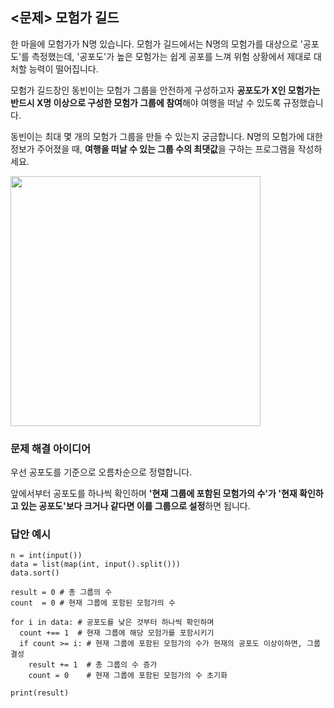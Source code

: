 ## <문제> 모험가 길드
한 마을에 모험가가 N명 있습니다. 모험가 길드에서는 N명의 모험가를 대상으로 '공포도'를 측정했는데, 
'공포도'가 높은 모험가는 쉽게 공포를 느껴 위험 상황에서 제대로 대처할 능력이 떨어집니다.

모험가 길드장인 동빈이는 모험가 그룹을 안전하게 구성하고자 **공포도가 X인 모험가는 반드시 X명 이상으로 
구성한 모험가 그룹에 참여**해야 여행을 떠날 수 있도록 규정했습니다.

동빈이는 최대 몇 개의 모험가 그룹을 만들 수 있는지 궁금합니다. N명의 모험가에 대한 정보가 주어졌을 때, 
**여행을 떠날 수 있는 그룹 수의 최댓값**을 구하는 프로그램을 작성하세요.

<img src=https://user-images.githubusercontent.com/62216628/161273922-6e40d66b-5398-404f-94cb-5abdff34831c.png width=400px></img>

### 문제 해결 아이디어
우선 공포도를 기준으로 오름차순으로 정렬합니다.

앞에서부터 공포도를 하나씩 확인하며 **'현재 그룹에 포함된 모험가의 수'가 '현재 확인하고 있는 공포도'보다 크거나 같다면 이를 그룹으로 설정**하면 됩니다.

### 답안 예시
```
n = int(input())
data = list(map(int, input().split()))
data.sort()

result = 0 # 총 그룹의 수
count  = 0 # 현재 그룹에 포함된 모험가의 수

for i in data: # 공포도를 낮은 것부터 하나씩 확인하며
  count +== 1  # 현재 그룹에 해당 모험가를 포함시키기
  if count >= i: # 현재 그룹에 포함된 모험가의 수가 현재의 공포도 이상이하면, 그룹 결성
    result += 1  # 총 그룹의 수 증가
    count = 0    # 현재 그룹에 포함된 모험가의 수 초기화
    
print(result)
```
